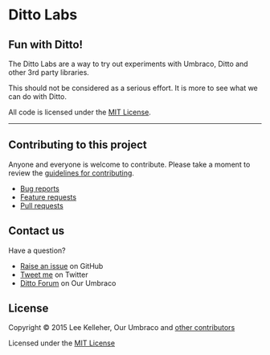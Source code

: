 # Ditto Labs
## Fun with Ditto!

The Ditto Labs are a way to try out experiments with Umbraco, Ditto and other 3rd party libraries.

This should not be considered as a serious effort. It is more to see what we can do with Ditto.

All code is licensed under the [MIT License](LICENSE.md).

---

## Contributing to this project

Anyone and everyone is welcome to contribute. Please take a moment to review the [guidelines for contributing](CONTRIBUTING.md).

* [Bug reports](CONTRIBUTING.md#bugs)
* [Feature requests](CONTRIBUTING.md#features)
* [Pull requests](CONTRIBUTING.md#pull-requests)


## Contact us

Have a question?

* [Raise an issue](https://github.com/leekelleher/umbraco-ditto-labs/issues) on GitHub
* [Tweet me](https://github.com/leekelleher) on Twitter
* [Ditto Forum](http://our.umbraco.org/projects/developer-tools/ditto/ditto-feedback/) on Our Umbraco


## License

Copyright &copy; 2015 Lee Kelleher, Our Umbraco and [other contributors](https://github.com/leekelleher/umbraco-ditto-labs/graphs/contributors)

Licensed under the [MIT License](LICENSE.md)